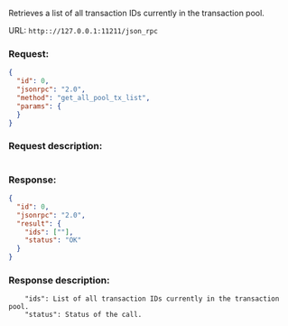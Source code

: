 Retrieves a list of all transaction IDs currently in the transaction pool.

URL: ```http:://127.0.0.1:11211/json_rpc```
### Request: 
```json
{
  "id": 0,
  "jsonrpc": "2.0",
  "method": "get_all_pool_tx_list",
  "params": {
  }
}
```
### Request description: 
```

```
### Response: 
```json
{
  "id": 0,
  "jsonrpc": "2.0",
  "result": {
    "ids": [""],
    "status": "OK"
  }
}
```
### Response description: 
```
    "ids": List of all transaction IDs currently in the transaction pool.
    "status": Status of the call.

```
